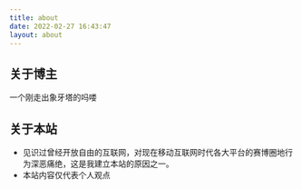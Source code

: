 ```yaml
---
title: about
date: 2022-02-27 16:43:47
layout: about
---
```


## 关于博主

一个刚走出象牙塔的吗喽

## 关于本站

- 见识过曾经开放自由的互联网，对现在移动互联网时代各大平台的赛博圈地行为深恶痛绝，这是我建立本站的原因之一。
- 本站内容仅代表个人观点

